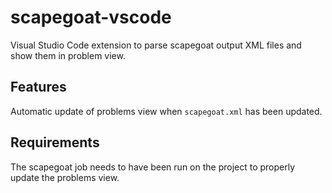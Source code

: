 # scapegoat-vscode

Visual Studio Code extension to parse scapegoat output XML files and show them in problem view.

## Features

Automatic update of problems view when `scapegoat.xml` has been updated.

## Requirements

The scapegoat job needs to have been run on the project to properly update the problems view.

